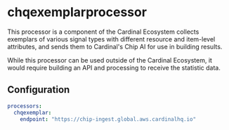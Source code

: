 # chqexemplarprocessor

This processor is a component of the Cardinal Ecosystem collects
exemplars of various signal types with different resource and
item-level attributes, and sends them to Cardinal's Chip AI
for use in building results.

While this processor can be used outside of the Cardinal Ecosystem, it would
require building an API and processing to receive the statistic data.

## Configuration

```yaml
processors:
  chqexemplar:
    endpoint: "https://chip-ingest.global.aws.cardinalhq.io"
```
